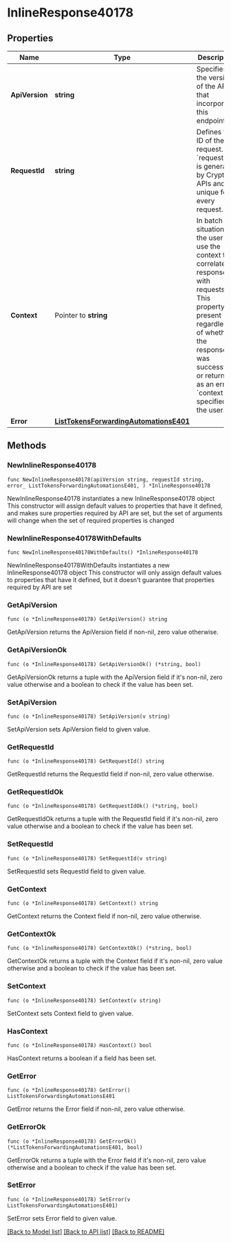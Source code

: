 # InlineResponse40178

## Properties

Name | Type | Description | Notes
------------ | ------------- | ------------- | -------------
**ApiVersion** | **string** | Specifies the version of the API that incorporates this endpoint. | 
**RequestId** | **string** | Defines the ID of the request. The &#x60;requestId&#x60; is generated by Crypto APIs and it&#39;s unique for every request. | 
**Context** | Pointer to **string** | In batch situations the user can use the context to correlate responses with requests. This property is present regardless of whether the response was successful or returned as an error. &#x60;context&#x60; is specified by the user. | [optional] 
**Error** | [**ListTokensForwardingAutomationsE401**](ListTokensForwardingAutomationsE401.md) |  | 

## Methods

### NewInlineResponse40178

`func NewInlineResponse40178(apiVersion string, requestId string, error_ ListTokensForwardingAutomationsE401, ) *InlineResponse40178`

NewInlineResponse40178 instantiates a new InlineResponse40178 object
This constructor will assign default values to properties that have it defined,
and makes sure properties required by API are set, but the set of arguments
will change when the set of required properties is changed

### NewInlineResponse40178WithDefaults

`func NewInlineResponse40178WithDefaults() *InlineResponse40178`

NewInlineResponse40178WithDefaults instantiates a new InlineResponse40178 object
This constructor will only assign default values to properties that have it defined,
but it doesn't guarantee that properties required by API are set

### GetApiVersion

`func (o *InlineResponse40178) GetApiVersion() string`

GetApiVersion returns the ApiVersion field if non-nil, zero value otherwise.

### GetApiVersionOk

`func (o *InlineResponse40178) GetApiVersionOk() (*string, bool)`

GetApiVersionOk returns a tuple with the ApiVersion field if it's non-nil, zero value otherwise
and a boolean to check if the value has been set.

### SetApiVersion

`func (o *InlineResponse40178) SetApiVersion(v string)`

SetApiVersion sets ApiVersion field to given value.


### GetRequestId

`func (o *InlineResponse40178) GetRequestId() string`

GetRequestId returns the RequestId field if non-nil, zero value otherwise.

### GetRequestIdOk

`func (o *InlineResponse40178) GetRequestIdOk() (*string, bool)`

GetRequestIdOk returns a tuple with the RequestId field if it's non-nil, zero value otherwise
and a boolean to check if the value has been set.

### SetRequestId

`func (o *InlineResponse40178) SetRequestId(v string)`

SetRequestId sets RequestId field to given value.


### GetContext

`func (o *InlineResponse40178) GetContext() string`

GetContext returns the Context field if non-nil, zero value otherwise.

### GetContextOk

`func (o *InlineResponse40178) GetContextOk() (*string, bool)`

GetContextOk returns a tuple with the Context field if it's non-nil, zero value otherwise
and a boolean to check if the value has been set.

### SetContext

`func (o *InlineResponse40178) SetContext(v string)`

SetContext sets Context field to given value.

### HasContext

`func (o *InlineResponse40178) HasContext() bool`

HasContext returns a boolean if a field has been set.

### GetError

`func (o *InlineResponse40178) GetError() ListTokensForwardingAutomationsE401`

GetError returns the Error field if non-nil, zero value otherwise.

### GetErrorOk

`func (o *InlineResponse40178) GetErrorOk() (*ListTokensForwardingAutomationsE401, bool)`

GetErrorOk returns a tuple with the Error field if it's non-nil, zero value otherwise
and a boolean to check if the value has been set.

### SetError

`func (o *InlineResponse40178) SetError(v ListTokensForwardingAutomationsE401)`

SetError sets Error field to given value.



[[Back to Model list]](../README.md#documentation-for-models) [[Back to API list]](../README.md#documentation-for-api-endpoints) [[Back to README]](../README.md)


